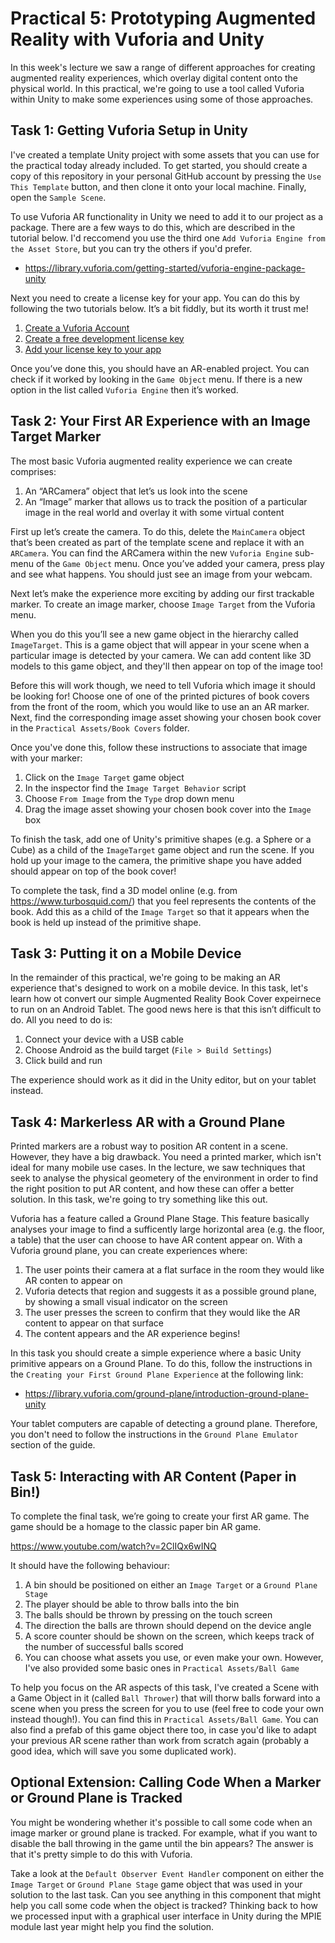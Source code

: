 # Practical 5: Prototyping Augmented Reality with Vuforia and Unity

In this week's lecture we saw a range of different approaches for creating augmented reality experiences, which overlay digital content onto the physical world. In this practical, we're going to use a tool called Vuforia within Unity to make some experiences using some of those approaches.

## Task 1: Getting Vuforia Setup in Unity

I've created a template Unity project with some assets that you can use for the practical today already included. To get started, you should create a copy of this repository in your personal GitHub account by pressing the ```Use This Template``` button, and then clone it onto your local machine. Finally, open the ```Sample Scene```.

To use Vuforia AR functionality in Unity we need to add it to our project as a package. There are a few ways to do this, which are described in the tutorial below. I'd reccomend you use the third one ```Add Vuforia Engine from the Asset Store```, but you can try the others if you'd prefer.

- https://library.vuforia.com/getting-started/vuforia-engine-package-unity

Next you need to create a license key for your app. You can do this by following the two tutorials below. It’s a bit fiddly, but its worth it trust me!

1. [Create a Vuforia Account](https://developer.vuforia.com/vui/auth/register)
2. [Create a free development license key](https://library.vuforia.com/articles/Training/Vuforia-License-Manager.html)
3. [Add your license key to your app](https://library.vuforia.com/articles/Solution/How-To-add-a-License-Key-to-your-Vuforia-App.html)

Once you’ve done this, you should have an AR-enabled project. You can check if it worked by looking in the ```Game Object``` menu. If there is a new option in the list called ```Vuforia Engine``` then it’s worked.

## Task 2: Your First AR Experience with an Image Target Marker

The most basic Vuforia augmented reality experience we can create comprises:

1. An “ARCamera” object that let’s us look into the scene
2. An “Image” marker that allows us to track the position of a particular image in the real world and overlay it with some virtual content

First up let’s create the camera. To do this, delete the ```MainCamera``` object that’s been created as part of the template scene and replace it with an ```ARCamera```. You can find the ARCamera within the new ```Vuforia Engine``` sub-menu of the ```Game Object``` menu. Once you’ve added your camera, press play and see what happens. You should just see an image from your webcam.

Next let’s make the experience more exciting by adding our first trackable marker. To create an image marker, choose ```Image Target``` from the Vuforia menu.

When you do this you’ll see a new game object in the hierarchy called ```ImageTarget```. This is a game object that will appear in your scene when a particular image is detected by your camera. We can add content like 3D models to this game object, and they'll then appear on top of the image too!

Before this will work though, we need to tell Vuforia which image it should be looking for! Choose one of one of the printed pictures of book covers from the front of the room, which you would like to use an an AR marker. Next, find the corresponding image asset showing your chosen book cover in the ```Practical Assets/Book Covers``` folder.

Once you've done this, follow these instructions to associate that image with your marker:

1. Click on the ```Image Target``` game object
2. In the inspector find the ```Image Target Behavior``` script
3. Choose ```From Image``` from the ```Type``` drop down menu
4. Drag the image asset showing your chosen book cover into the ```Image``` box

To finish the task, add one of Unity's primitive shapes (e.g. a Sphere or a Cube) as a child of the ```ImageTarget``` game object and run the scene. If you hold up your image to the camera, the primitive shape you have added should appear on top of the book cover!

To complete the task, find a 3D model online (e.g. from https://www.turbosquid.com/) that you feel represents the contents of the book. Add this as a child of the ```Image Target``` so that it appears when the book is held up instead of the primitive shape.

## Task 3: Putting it on a Mobile Device

In the remainder of this practical, we're going to be making an AR experience that's designed to work on a mobile device. In this task, let's learn how ot convert our simple Augmented Reality Book Cover expeirnece to run on an Android Tablet. The good news here is that this isn’t difficult to do. All you need to do is:

1. Connect your device with a USB cable
2. Choose Android as the build target (```File > Build Settings```)
3. Click build and run

The experience should work as it did in the Unity editor, but on your tablet instead.

## Task 4: Markerless AR with a Ground Plane

Printed markers are a robust way to position AR content in a scene. However, they have a big drawback. You need a printed marker, which isn't ideal for many mobile use cases. In the lecture, we saw techniques that seek to analyse the physical geometery of the environment in order to find the right position to put AR content, and how these can offer a better solution. In this task, we're going to try something like this out.

Vuforia has a feature called a Ground Plane Stage. This feature basically analyses your image to find a sufficently large horizontal area (e.g. the floor, a table) that the user can choose to have AR content appear on. With a Vuforia ground plane, you can create experiences where:

1. The user points their camera at a flat surface in the room they would like AR conten to appear on
2. Vuforia detects that region and suggests it as a possible ground plane, by showing a small visual indicator on the screen
3. The user presses the screen to confirm that they would like the AR content to appear on that surface
4. The content appears and the AR experience begins!

In this task you should create a simple experience where a basic Unity primitive appears on a Ground Plane. To do this, follow the instructions in the ```Creating your First Ground Plane Experience``` at the following link:

- https://library.vuforia.com/ground-plane/introduction-ground-plane-unity

Your tablet computers are capable of detecting a ground plane. Therefore, you don't need to follow the instructions in the ```Ground Plane Emulator``` section of the guide.

## Task 5: Interacting with AR Content (Paper in Bin!)

To complete the final task, we’re going to create your first AR game. The game should be a homage to the classic paper bin AR game.

https://www.youtube.com/watch?v=2ClIQx6wINQ

It should have the following behaviour: 

1. A bin should be positioned on either an ```Image Target``` or a ```Ground Plane Stage```
2. The player should be able to throw balls into the bin
3. The balls should be thrown by pressing on the touch screen
4. The direction the balls are thrown should depend on the device angle
5. A score counter should be shown on the screen, which keeps track of the number of successful balls scored
5. You can choose what assets you use, or even make your own. However, I've also provided some basic ones in ```Practical Assets/Ball Game```

To help you focus on the AR aspects of this task, I've created a Scene with a Game Object in it (called ```Ball Thrower```) that will thorw balls forward into a scene when you press the screen for you to use (feel free to code your own instead though!). You can find this in ```Practical Assets/Ball Game```. You can also find a prefab of this game object there too, in case you'd like to adapt your previous AR scene rather than work from scratch again (probably a good idea, which will save you some duplicated work).

## Optional Extension: Calling Code When a Marker or Ground Plane is Tracked

You might be wondering whether it's possible to call some code when an image marker or ground plane is tracked. For example, what if you want to disable the ball throwing in the game until the bin appears? The answer is that it's pretty simple to do this with Vuforia.

Take a look at the ```Default Observer Event Handler``` component on either the ```Image Target``` or ```Ground Plane Stage``` game object that was used in your solution to the last task. Can you see anything in this component that might help you call some code when the object is tracked? Thinking back to how we processed input with a graphical user interface in Unity during the MPIE module last year might help you find the solution.





